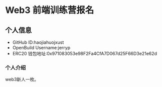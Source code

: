 # Web3 前端训练营报名

## 个人信息

* GitHub ID:haojiahuojxust
* OpenBuild Username:jerryp
* ERC20 钱包地址:0x971083053e98F2Fa4CfA7D067d25F66D3e21e62d

### 个人介绍
web3新人一枚。
